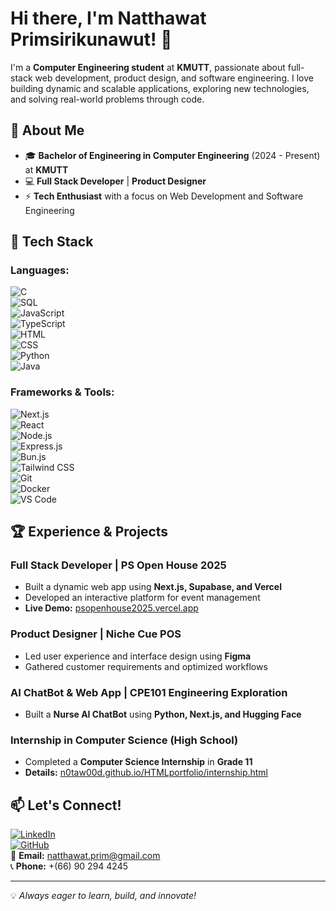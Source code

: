 # Hi there, I'm Natthawat Primsirikunawut! 👋

I'm a **Computer Engineering student** at **KMUTT**, passionate about full-stack web development, product design, and software engineering. I love building dynamic and scalable applications, exploring new technologies, and solving real-world problems through code.

## 🚀 About Me
- 🎓 **Bachelor of Engineering in Computer Engineering** (2024 - Present) at **KMUTT**
- 💻 **Full Stack Developer** | **Product Designer**
- ⚡ **Tech Enthusiast** with a focus on Web Development and Software Engineering

## 🔧 Tech Stack
### **Languages:**  
![C](https://img.shields.io/badge/-C-blue?style=flat&logo=c&logoColor=white)  
![SQL](https://img.shields.io/badge/-SQL-lightgray?style=flat&logo=postgresql&logoColor=black)  
![JavaScript](https://img.shields.io/badge/-JavaScript-yellow?style=flat&logo=javascript&logoColor=black)  
![TypeScript](https://img.shields.io/badge/-TypeScript-blue?style=flat&logo=typescript&logoColor=white)  
![HTML](https://img.shields.io/badge/-HTML-orange?style=flat&logo=html5&logoColor=white)  
![CSS](https://img.shields.io/badge/-CSS-blue?style=flat&logo=css3&logoColor=white)  
![Python](https://img.shields.io/badge/-Python-blue?style=flat&logo=python&logoColor=white)  
![Java](https://img.shields.io/badge/-Java-red?style=flat&logo=java&logoColor=white)  

### **Frameworks & Tools:**  
![Next.js](https://img.shields.io/badge/-Next.js-black?style=flat&logo=next.js&logoColor=white)  
![React](https://img.shields.io/badge/-React-blue?style=flat&logo=react&logoColor=white)  
![Node.js](https://img.shields.io/badge/-Node.js-green?style=flat&logo=node.js&logoColor=white)  
![Express.js](https://img.shields.io/badge/-Express.js-black?style=flat&logo=express&logoColor=white)  
![Bun.js](https://img.shields.io/badge/-Bun.js-black?style=flat&logo=bun&logoColor=white)  
![Tailwind CSS](https://img.shields.io/badge/-Tailwind_CSS-blue?style=flat&logo=tailwind-css&logoColor=white)  
![Git](https://img.shields.io/badge/-Git-orange?style=flat&logo=git&logoColor=white)  
![Docker](https://img.shields.io/badge/-Docker-blue?style=flat&logo=docker&logoColor=white)  
![VS Code](https://img.shields.io/badge/-VS_Code-blue?style=flat&logo=visual-studio-code&logoColor=white)  

## 🏆 Experience & Projects
### **Full Stack Developer** | PS Open House 2025
- Built a dynamic web app using **Next.js, Supabase, and Vercel**
- Developed an interactive platform for event management
- **Live Demo:** [psopenhouse2025.vercel.app](https://psopenhouse2025.vercel.app)

### **Product Designer** | Niche Cue POS
- Led user experience and interface design using **Figma**
- Gathered customer requirements and optimized workflows

### **AI ChatBot & Web App** | CPE101 Engineering Exploration
- Built a **Nurse AI ChatBot** using **Python, Next.js, and Hugging Face**

### **Internship in Computer Science (High School)**
- Completed a **Computer Science Internship** in **Grade 11**
- **Details:** [n0taw00d.github.io/HTMLportfolio/internship.html](https://n0taw00d.github.io/HTMLportfolio/internship.html)

## 📫 Let's Connect!
[![LinkedIn](https://img.shields.io/badge/-LinkedIn-blue?style=flat&logo=linkedin&logoColor=white)](https://linkedin.com/in/natthawat-prim)  
[![GitHub](https://img.shields.io/badge/-GitHub-black?style=flat&logo=github&logoColor=white)](https://github.com/N0TAW00D)  
📧 **Email:** natthawat.prim@gmail.com  
📞 **Phone:** +(66) 90 294 4245  

---
💡 *Always eager to learn, build, and innovate!*
